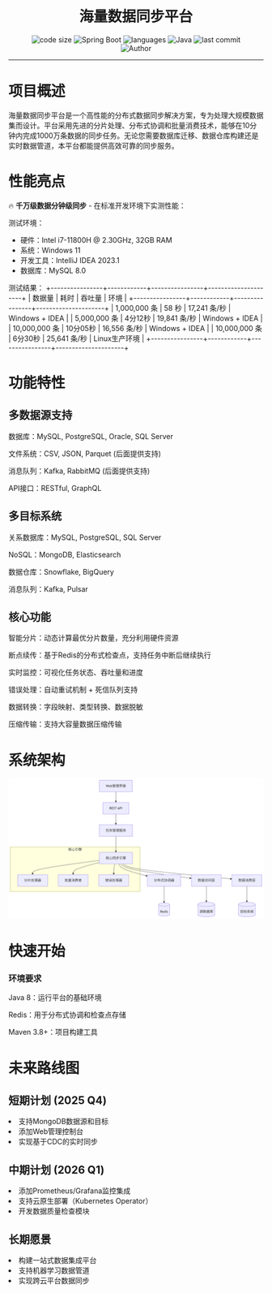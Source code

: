 <h1 align="center">海量数据同步平台</h1>
<p align="center">
  <img src="https://img.shields.io/github/languages/code-size/nanchengcyu/TechMindWave-backend" alt="code size"/>
  <img src="https://img.shields.io/badge/Spring%20Boot-2.7.18-brightgreen" alt="Spring Boot"/>
  <img src="https://img.shields.io/github/languages/count/nanchengcyu/TechMindWave-backend" alt="languages"/>
  <img src="https://img.shields.io/badge/Java-8-blue" alt="Java"/>
  <img src="https://img.shields.io/github/last-commit/nanchengcyu/TechMindWave-backend" alt="last commit"/><br>
  <img src="https://img.shields.io/badge/Author-nanchengyu-orange" alt="Author" />
</p>
<hr>
<h1>项目概述</h1>
海量数据同步平台是一个高性能的分布式数据同步解决方案，专为处理大规模数据集而设计。平台采用先进的分片处理、分布式协调和批量消费技术，能够在10分钟内完成1000万条数据的同步任务。无论您需要数据库迁移、数据仓库构建还是实时数据管道，本平台都能提供高效可靠的同步服务。


<h1>性能亮点</h1>
🔥 <span style="font-weight: bold">千万级数据分钟级同步</span> - 在标准开发环境下实测性能：


测试环境：
- 硬件：Intel i7-11800H @ 2.30GHz, 32GB RAM
- 系统：Windows 11
- 开发工具：IntelliJ IDEA 2023.1
- 数据库：MySQL 8.0

测试结果：
+----------------+------------+----------------+---------------------+
| 数据量         | 耗时       | 吞吐量         | 环境                |
+----------------+------------+----------------+---------------------+
| 1,000,000 条   | 58 秒      | 17,241 条/秒   | Windows + IDEA      |
| 5,000,000 条   | 4分12秒    | 19,841 条/秒   | Windows + IDEA      |
| 10,000,000 条  | 10分05秒   | 16,556 条/秒   | Windows + IDEA      |
| 10,000,000 条  | 6分30秒    | 25,641 条/秒   | Linux生产环境       |
+----------------+------------+----------------+---------------------+


<h1>功能特性</h1>
<h2>多数据源支持</h2>
数据库：MySQL, PostgreSQL, Oracle, SQL Server

文件系统：CSV, JSON, Parquet (后面提供支持)

消息队列：Kafka, RabbitMQ    (后面提供支持)

API接口：RESTful, GraphQL

<h2>多目标系统</h2>
关系数据库：MySQL, PostgreSQL, SQL Server

NoSQL：MongoDB, Elasticsearch

数据仓库：Snowflake, BigQuery

消息队列：Kafka, Pulsar

<h2>核心功能</h2>
智能分片：动态计算最优分片数量，充分利用硬件资源

断点续传：基于Redis的分布式检查点，支持任务中断后继续执行

实时监控：可视化任务状态、吞吐量和进度

错误处理：自动重试机制 + 死信队列支持

数据转换：字段映射、类型转换、数据脱敏

压缩传输：支持大容量数据压缩传输

<h1>系统架构</h1>


![图片描述](./data-push.png)



<h1>快速开始</h1>
<h3>环境要求</h3>
Java 8：运行平台的基础环境

Redis：用于分布式协调和检查点存储

Maven 3.8+：项目构建工具




<h1>未来路线图</h1>
<h2>短期计划 (2025 Q4)</h2>

<li>支持MongoDB数据源和目标</li>

<li>添加Web管理控制台</li>

<li>实现基于CDC的实时同步</li>

<h2>中期计划 (2026 Q1)</h2>
<li>添加Prometheus/Grafana监控集成</li>

<li>支持云原生部署（Kubernetes Operator）</li>

<li>开发数据质量检查模块</li>

<h2>长期愿景</h2>
<li>构建一站式数据集成平台</li>

<li>支持机器学习数据管道</li>

<li>实现跨云平台数据同步</li>